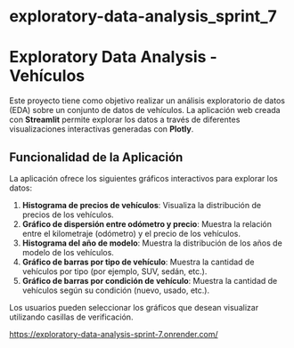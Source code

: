 # exploratory-data-analysis_sprint_7

# Exploratory Data Analysis - Vehículos

Este proyecto tiene como objetivo realizar un análisis exploratorio de datos (EDA) sobre un conjunto de datos de vehículos. La aplicación web creada con **Streamlit** permite explorar los datos a través de diferentes visualizaciones interactivas generadas con **Plotly**.

## Funcionalidad de la Aplicación

La aplicación ofrece los siguientes gráficos interactivos para explorar los datos:

1. **Histograma de precios de vehículos**: Visualiza la distribución de precios de los vehículos.
2. **Gráfico de dispersión entre odómetro y precio**: Muestra la relación entre el kilometraje (odómetro) y el precio de los vehículos.
3. **Histograma del año de modelo**: Muestra la distribución de los años de modelo de los vehículos.
4. **Gráfico de barras por tipo de vehículo**: Muestra la cantidad de vehículos por tipo (por ejemplo, SUV, sedán, etc.).
5. **Gráfico de barras por condición de vehículo**: Muestra la cantidad de vehículos según su condición (nuevo, usado, etc.).

Los usuarios pueden seleccionar los gráficos que desean visualizar utilizando casillas de verificación.


https://exploratory-data-analysis-sprint-7.onrender.com/
